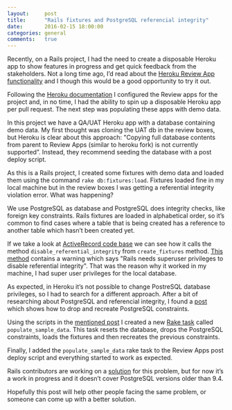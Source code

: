 ```yaml
---
layout:     post
title:      "Rails fixtures and PostgreSQL referencial integrity"
date:       2016-02-15 18:00:00
categories: general
comments:   true
---
```

Recently, on a Rails project, I had the need to create a disposable Heroku app to show features in progress and get quick feedback from the stakeholders. Not a long time ago, I’d read about the [Heroku Review App functionality][review_apps_docs] and I though this would be a good opportunity to try it out.

Following the [Heroku documentation][review_apps_docs] I configured the Review apps for the project and, in no time, I had the ability to spin up a disposable Heroku app per pull request. The next step was populating these apps with demo data.

In this project we have a QA/UAT Heroku app with a database containing demo data. My first thought was cloning the UAT db in the review boxes, but Heroku is clear about this approach: "Copying full database contents from parent to Review Apps (similar to heroku fork) is not currently supported”. Instead, they recommend seeding the database with a post deploy script.

As this is a Rails project, I created some fixtures with demo data and loaded them using the command `rake db:fixtures:load`. Fixtures loaded fine in my local machine but in the review boxes I was getting a referential integrity violation error. What was happening?

We use PostgreSQL as database and PostgreSQL does integrity checks, like foreign key constraints. Rails fixtures are loaded in alphabetical order, so it’s common to find cases where a table that is being created has a reference to another table which hasn’t been created yet.

If we take a look at [ActiveRecord code base][fixtures_code] we can see how it calls the method `disable_referential_integrity` from `create_fixtures` method. [This method][integrity_warning] contains a warning which says "Rails needs superuser privileges to disable referential integrity". That was the reason why it worked in my machine, I had super user privileges for the local database.

As expected, in Heroku it’s not possible to change PostreSQL database privileges, so I had to search for a different approach. After a bit of researching about PostgreSQL and referencial integrity, I found a [post][drop_recreate_post] which shows how to drop and recreate PostgreSQL constraints.

Using the scripts in the [mentioned post][drop_recreate_post] I created a new [Rake task][rake_task_gist] called `populate_sample_data`. This task resets the database, drops the PostgreSQL constraints, loads the fixtures and then recreates the previous constraints.

Finally, I added the `populate_sample_data` rake task to the Review Apps post deploy script and everything started to work as expected.

Rails contributors are working on a [solution][rails_thread] for this problem, but for now it’s a work in progress and it doesn’t cover PostgreSQL versions older than 9.4.

Hopefully this post will help other people facing the same problem, or someone can come up with a better solution.

[review_apps_docs]: https://devcenter.heroku.com/articles/github-integration-review-apps
[drop_recreate_post]: http://www.hagander.net/blog/automatically-dropping-and-creating-constraints-131
[fixtures_code]: https://github.com/rails/rails/blob/master/activerecord%2Flib%2Factive_record%2Ffixtures.rb#L523
[integrity_warning]: https://github.com/rails/rails/blob/master/activerecord%2Flib%2Factive_record%2Fconnection_adapters%2Fpostgresql%2Freferential_integrity.rb#L25
[rake_task_gist]: https://gist.github.com/pvcarrera/123280c58eca51ccebe3
[rails_thread]: https://github.com/rails/rails/pull/21233/files#r38946048
